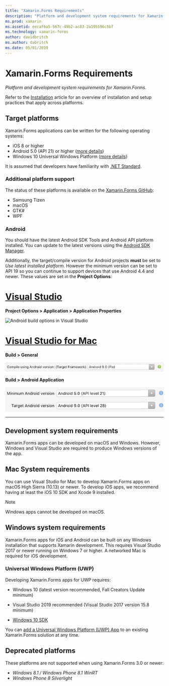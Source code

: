 ```yaml
---
title: "Xamarin.Forms Requirements"
description: "Platform and development system requirements for Xamarin.Forms."
ms.prod: xamarin
ms.assetid: eecaf6a5-567c-49b2-ac83-2a195596c5bf
ms.technology: xamarin-forms
author: davidbritch
ms.author: dabritch
ms.date: 05/01/2019
---
```

# Xamarin.Forms Requirements

_Platform and development system requirements for Xamarin.Forms._

Refer to the [Installation](installation/index.md) article for an overview of installation and setup practices that apply across platforms.

## Target platforms

Xamarin.Forms applications can be written for the following operating systems:

- iOS 8 or higher
- Android 5.0 (API 21) or higher ([more details](#android))
- Windows 10 Universal Windows Platform ([more details](#windows10))

It is assumed that developers have familiarity with [.NET Standard](~/cross-platform/app-fundamentals/net-standard.md).

### Additional platform support

The status of these platforms is available on the [Xamarin.Forms GitHub](https://github.com/xamarin/Xamarin.Forms/wiki/Platform-Support):

- Samsung Tizen
- macOS
- GTK#
- WPF

### Android

You should have the latest Android SDK Tools and Android API platform installed. You can update to the latest versions using the [Android SDK Manager](~/android/get-started/installation/android-sdk.md).

Additionally, the target/compile version for Android projects **must** be set to *Use latest installed platform*. However the minimum version can be set to API 19 so you can continue to support devices
that use Android 4.4 and newer. These values are set in the **Project Options**:

# [Visual Studio](#tab/windows)

**Project Options > Application > Application Properties**

![Android build options in Visual Studio](requirements-images/options-android-vs-sml.png)

# [Visual Studio for Mac](#tab/macos)

**Build > General**

![Select the latest target framework](requirements-images/options-general-sml.png)

**Build > Android Application**

![Select the minimum and target Android versions for your app](requirements-images/options-android-sml.png)

-----

## Development system requirements

Xamarin.Forms apps can be developed on macOS and Windows. However, Windows and Visual Studio are required to produce Windows versions of the app.

## Mac System requirements

You can use Visual Studio for Mac to develop Xamarin.Forms apps on macOS High Sierra (10.13) or newer. To develop iOS apps, we recommend having at least the iOS 10 SDK and Xcode 9 installed.

> [!NOTE]
>  Windows apps cannot be developed on macOS.

## Windows system requirements

Xamarin.Forms apps for iOS and Android can be built on any Windows installation that supports Xamarin development. This requires Visual Studio 2017 or newer running on Windows 7 or higher. A networked Mac is required for iOS development.

<a name="windows10" />

### Universal Windows Platform (UWP)

Developing Xamarin.Forms apps for UWP requires:

- Windows 10 (latest version recommended, Fall Creators Update minimum)

- Visual Studio 2019 recommended (Visual Studio 2017 version 15.8 minimum)

- [Windows 10 SDK](https://dev.windows.com/downloads/windows-10-sdk)

You can [add a Universal Windows Platform (UWP) App](~/xamarin-forms/platform/windows/installation/index.md) to an existing
Xamarin.Forms solution at any time.

## Deprecated platforms

These platforms are not supported when using Xamarin.Forms 3.0 or newer:

- *Windows 8.1 / Windows Phone 8.1 WinRT*
- *Windows Phone 8 Silverlight*